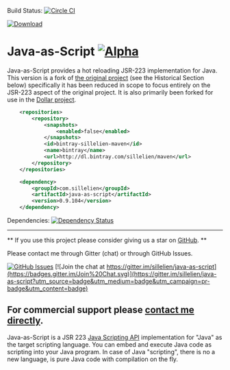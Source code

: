 Build Status: [![Circle CI](https://circleci.com/gh/sillelien/java-as-script.png?style=badge)](https://circleci.com/gh/sillelien/java-as-script)

[ ![Download](https://api.bintray.com/packages/sillelien/maven/java-as-script/images/download.svg) ](https://bintray.com/sillelien/maven/java-as-script/_latestVersion)

Java-as-Script [![Alpha](https://img.shields.io/badge/Status-Alpha-yellowgreen.svg?style=flat)](http://github.com/sillelien/java-as-script)
==============
Java-as-Script provides a hot reloading JSR-223 implementation for Java. This version is a fork of [the original project](https://github.com/jmarranz/relproxy) (see the Historical Section below) specifically it has been reduced in scope to focus entirely on the JSR-223 aspect of the original project. It is also primarily been forked for use in the [Dollar project](https://github.com/sillelien/dollar).

```xml
    <repositories>
        <repository>
            <snapshots>
                <enabled>false</enabled>
            </snapshots>
            <id>bintray-sillelien-maven</id>
            <name>bintray</name>
            <url>http://dl.bintray.com/sillelien/maven</url>
        </repository>
    </repositories>
```            

```xml
    <dependency>
        <groupId>com.sillelien</groupId>
        <artifactId>java-as-script</artifactId>
        <version>0.9.104</version>
    </dependency>
```


Dependencies: [![Dependency Status](https://www.versioneye.com/user/projects/5960064c6725bd0049735d0b/badge.svg?style=flat-square)](https://www.versioneye.com/user/projects/5960064c6725bd0049735d0b)

-------

** If you use this project please consider giving us a star on [GitHub](http://github.com/sillelien/java-as-script). **

Please contact me through Gitter (chat) or through GitHub Issues.

[![GitHub Issues](https://img.shields.io/github/issues/sillelien/java-as-script.svg)](https://github.com/sillelien/java-as-script/issues) [![Join the chat at https://gitter.im/sillelien/java-as-script](https://badges.gitter.im/Join%20Chat.svg)](https://gitter.im/sillelien/java-as-script?utm_source=badge&utm_medium=badge&utm_campaign=pr-badge&utm_content=badge)

For commercial support please <a href="mailto:hello@neilellis.me">contact me directly</a>.
-------

Java-as-Script is a JSR 223 [Java Scripting API](http://docs.oracle.com/javase/6/docs/technotes/guides/scripting/programmer_guide/index.html) implementation for "Java" as the target scripting language. You can embed and execute Java code as scripting into your Java program. In case of Java "scripting", there is no a new language, is pure Java code with compilation on the fly.
